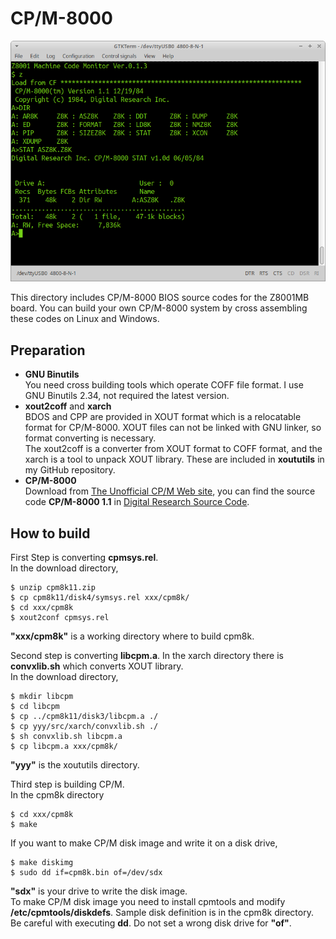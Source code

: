 # CP/M-8000

![CPM8k](./cpm8k-1.png)

This directory includes CP/M-8000 BIOS source codes for the Z8001MB board. You can build your own CP/M-8000 system by cross assembling these codes on Linux and Windows. 

## Preparation
* **GNU Binutils** \
 You need cross building tools which operate COFF file format. I use GNU Binutils 2.34, not required the latest version.
* **xout2coff** and **xarch** \
 BDOS and CPP are provided in XOUT format which is a relocatable format for CP/M-8000. XOUT files can not be linked with GNU linker, so format converting is necessary.   
 The xout2coff is a converter from XOUT format to COFF format, and the xarch is a tool to unpack XOUT library. These are included in **xoututils** in my GitHub repository. 
* **CP/M-8000**\
Download from [The Unofficial CP/M Web site](http://www.cpm.z80.de/), you can find the source code **CP/M-8000 1.1** in [Digital Research Source Code](http://www.cpm.z80.de/source.html).  

## How to build
First Step is converting **cpmsys.rel**.  
In the download directory, 
```
$ unzip cpm8k11.zip
$ cp cpm8k11/disk4/symsys.rel xxx/cpm8k/  
$ cd xxx/cpm8k
$ xout2conf cpmsys.rel
```
**"xxx/cpm8k"** is a working directory where to build cpm8k. 

Second step is converting **libcpm.a**. In the xarch directory there is **convxlib.sh** which converts XOUT library.     
 In the download directory, 
```
$ mkdir libcpm
$ cd libcpm
$ cp ../cpm8k11/disk3/libcpm.a ./
$ cp yyy/src/xarch/convxlib.sh ./
$ sh convxlib.sh libcpm.a
$ cp libcpm.a xxx/cpm8k/
```
**"yyy"** is the xoututils directory. 

Third step is building CP/M.  
In the cpm8k directory    
```
$ cd xxx/cpm8k
$ make
```
If you want to make CP/M disk image and write it on a disk drive, 
```
$ make diskimg
$ sudo dd if=cpm8k.bin of=/dev/sdx 
``` 
**"sdx"** is your drive to write the disk image.  
To make CP/M disk image you need to install cpmtools and modify **/etc/cpmtools/diskdefs**. Sample disk definition is in the cpm8k directory. 
Be careful with executing **dd**. Do not set a wrong disk drive for **"of"**.    